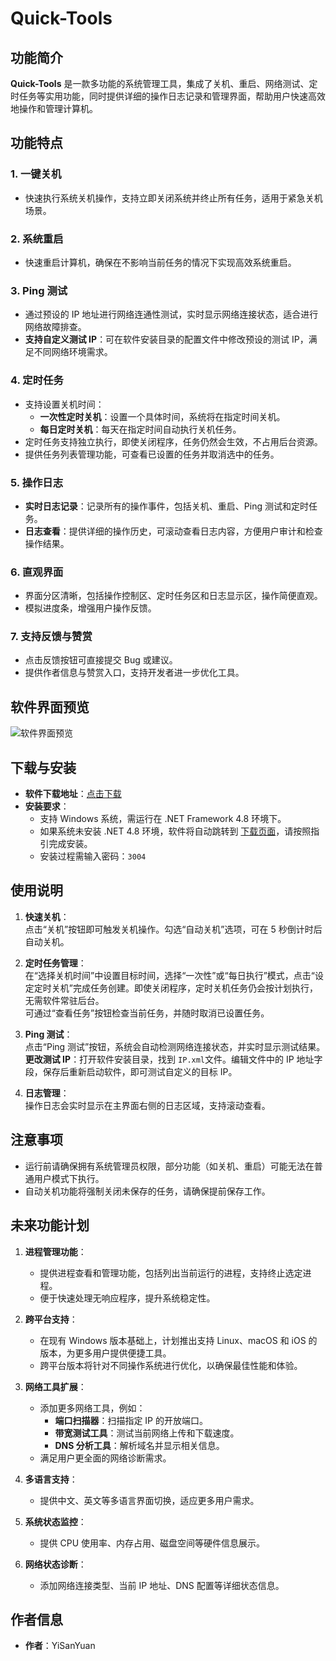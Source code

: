 # Quick-Tools

## 功能简介

**Quick-Tools** 是一款多功能的系统管理工具，集成了关机、重启、网络测试、定时任务等实用功能，同时提供详细的操作日志记录和管理界面，帮助用户快速高效地操作和管理计算机。

## 功能特点

### 1. 一键关机
- 快速执行系统关机操作，支持立即关闭系统并终止所有任务，适用于紧急关机场景。

### 2. 系统重启
- 快速重启计算机，确保在不影响当前任务的情况下实现高效系统重启。

### 3. Ping 测试
- 通过预设的 IP 地址进行网络连通性测试，实时显示网络连接状态，适合进行网络故障排查。
- **支持自定义测试 IP**：可在软件安装目录的配置文件中修改预设的测试 IP，满足不同网络环境需求。

### 4. 定时任务
- 支持设置关机时间：
  - **一次性定时关机**：设置一个具体时间，系统将在指定时间关机。
  - **每日定时关机**：每天在指定时间自动执行关机任务。
- 定时任务支持独立执行，即使关闭程序，任务仍然会生效，不占用后台资源。
- 提供任务列表管理功能，可查看已设置的任务并取消选中的任务。

### 5. 操作日志
- **实时日志记录**：记录所有的操作事件，包括关机、重启、Ping 测试和定时任务。
- **日志查看**：提供详细的操作历史，可滚动查看日志内容，方便用户审计和检查操作结果。

### 6. 直观界面
- 界面分区清晰，包括操作控制区、定时任务区和日志显示区，操作简便直观。
- 模拟进度条，增强用户操作反馈。

### 7. 支持反馈与赞赏
- 点击反馈按钮可直接提交 Bug 或建议。
- 提供作者信息与赞赏入口，支持开发者进一步优化工具。

## 软件界面预览

![软件界面预览](https://zero001.us.kg/webdav/document/2025-01-05.png)

## 下载与安装

- **软件下载地址**：[点击下载](https://github.com/boy86001/Quick-Tools/releases)
- **安装要求**：
  - 支持 Windows 系统，需运行在 .NET Framework 4.8 环境下。
  - 如果系统未安装 .NET 4.8 环境，软件将自动跳转到 [下载页面](https://dotnet.microsoft.com/download/dotnet-framework/net48)，请按照指引完成安装。
  - 安装过程需输入密码：`3004`

## 使用说明

1. **快速关机**：  
   点击“关机”按钮即可触发关机操作。勾选“自动关机”选项，可在 5 秒倒计时后自动关机。

2. **定时任务管理**：  
   在“选择关机时间”中设置目标时间，选择“一次性”或“每日执行”模式，点击“设定定时关机”完成任务创建。即使关闭程序，定时关机任务仍会按计划执行，无需软件常驻后台。  
   可通过“查看任务”按钮检查当前任务，并随时取消已设置任务。

3. **Ping 测试**：  
   点击“Ping 测试”按钮，系统会自动检测网络连接状态，并实时显示测试结果。  
   **更改测试 IP**：打开软件安装目录，找到 `IP.xml`文件。编辑文件中的 IP 地址字段，保存后重新启动软件，即可测试自定义的目标 IP。

4. **日志管理**：  
   操作日志会实时显示在主界面右侧的日志区域，支持滚动查看。

## 注意事项

- 运行前请确保拥有系统管理员权限，部分功能（如关机、重启）可能无法在普通用户模式下执行。
- 自动关机功能将强制关闭未保存的任务，请确保提前保存工作。

## 未来功能计划

1. **进程管理功能**：  
   - 提供进程查看和管理功能，包括列出当前运行的进程，支持终止选定进程。  
   - 便于快速处理无响应程序，提升系统稳定性。  

2. **跨平台支持**：  
   - 在现有 Windows 版本基础上，计划推出支持 Linux、macOS 和 iOS 的版本，为更多用户提供便捷工具。  
   - 跨平台版本将针对不同操作系统进行优化，以确保最佳性能和体验。

3. **网络工具扩展**：  
   - 添加更多网络工具，例如：
     - **端口扫描器**：扫描指定 IP 的开放端口。
     - **带宽测试工具**：测试当前网络上传和下载速度。
     - **DNS 分析工具**：解析域名并显示相关信息。
   - 满足用户更全面的网络诊断需求。

4. **多语言支持**：  
   - 提供中文、英文等多语言界面切换，适应更多用户需求。

5. **系统状态监控**：  
   - 提供 CPU 使用率、内存占用、磁盘空间等硬件信息展示。

6. **网络状态诊断**：  
   - 添加网络连接类型、当前 IP 地址、DNS 配置等详细状态信息。

## 作者信息

- **作者**：YiSanYuan